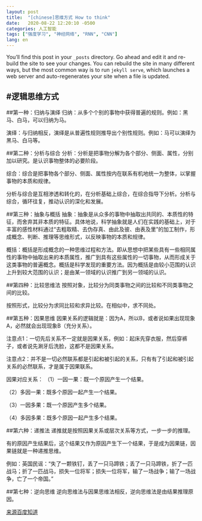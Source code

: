 ```yaml
---
layout: post
title:  "[chinese]思维方式 How to think"
date:   2020-08-22 12:20:10 -0500
categories: 人工智能
tags: ["强度学习", "神经网络", "RNN", "CNN"]
lang: en
---
```

You’ll find this post in your `_posts` directory. Go ahead and edit it and re-build the site to see your changes. You can rebuild the site in many different ways, but the most common way is to run `jekyll serve`, which launches a web server and auto-regenerates your site when a file is updated.

#逻辑思维方式
---
##第一种：归纳与演绎
归纳：从多个个别的事物中获得普遍的规则。例如：黑马、白马，可以归纳为马。

演绎：与归纳相反，演绎是从普遍性规则推导出个别性规则。例如：马可以演绎为黑马、白马等。

##第二种：分析与综合
分析：分析是把事物分解为各个部分、侧面、属性，分别加以研究。是认识事物整体的必要阶段。

综合：综合是把事物各个部分、侧面、属性按内在联系有机地统一为整体，以掌握事物的本质和规律。

分析与综合是互相渗透和转化的，在分析基础上综合，在综合指导下分析。分析与综合，循环往复，推动认识的深化和发展。

##第三种：抽象与概括
抽象：抽象是从众多的事物中抽取出共同的、本质性的特征，而舍弃其非本质的特征。具体地说，科学抽象就是人们在实践的基础上，对于丰富的感性材料通过“去粗取精、去伪存真、由此及彼、由表及里”的加工制作，形成概念、判断、推理等思维形式，以反映事物的本质和规律。

概括：概括是形成概念的一种思维过程和方法。即从思想中把某些具有一些相同属性的事物中抽取出来的本质属性，推广到具有这些属性的一切事物，从而形成关于这类事物的普遍概念。概括是科学发现的重要方法。因为概括是由较小范围的认识上升到较大范围的认识；是由某一领域的认识推广到另一领域的认识。

##第四种：比较思维法
按照对象，比较分为同类事物之间的比较和不同类事物之间的比较。

按照形式，比较分为求同比较和求异比较。在相似中，求不同处。

##第五种：因果思维
因果关系的逻辑就是：因为A，所以B，或者说如果出现现象A，必然就会出现现象B（充分关系）。

注意点1：一切先后关系不一定就是因果关系，例如：起床先穿衣服，然后穿裤子，或者说先涮牙后洗脸，这都不是因果关系。

注意点2：并不是一切必然联系都是引起和被引起的关系，只有有了引起和被引起关系的必然联系，才是属于因果联系。

因果对应关系：
（1）一因一果：既一个原因产生一个结果。

（2）多因一果：既多个原因一起产生一个结果。

（3）一因多果：既一个原因产生多个结果。

（4）多因多果：既多个原因一起产生多个结果。


##第六种：递推法
递推就是按照因果关系或层次关系等方式，一步一步的推理。

有的原因产生结果后，这个结果又作为原因产生下一个结果，于是成为因果链，因果链就是一种递推思维。

例如：英国民谣：“失了一颗铁钉，丢了一只马蹄铁；丢了一只马蹄铁，折了一匹战马；折了一匹战马，损失一位将军；损失一位将军，输了一场战争；输了一场战争，亡了一个帝国。”

##第七种：逆向思维
逆向思维法与因果思维法相反，逆向思维法是由结果推理原因。

[来源百度知道](https://zhidao.baidu.com/question/1947569491903930628.html)